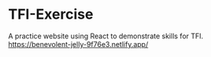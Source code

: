 # TFI-Exercise
A practice website using React to demonstrate skills for TFI.
https://benevolent-jelly-9f76e3.netlify.app/
